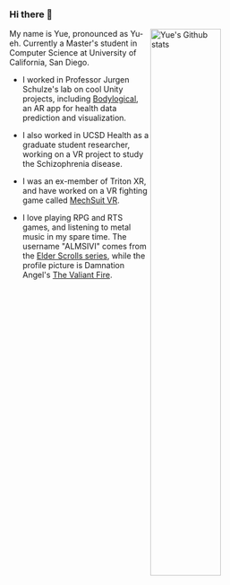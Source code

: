 ### Hi there 👋

<img align="right" width="50%"  alt="Yue's Github stats" src="https://github-readme-stats.vercel.app/api?username=almsivi&hide=stars,issues,contribs&count_private=true&show_icons=true">

My name is Yue, pronounced as Yu-eh. Currently a Master's student in Computer Science at University of California, San Diego.

- I worked in Professor Jurgen Schulze's lab on cool Unity projects, including [Bodylogical](https://github.com/IVCenter/Bodylogical_iOS), an AR app for health data prediction and visualization.

- I also worked in UCSD Health as a graduate student researcher, working on a VR project to study the Schizophrenia disease.

- I was an ex-member of Triton XR, and have worked on a VR fighting game called [MechSuit VR](https://github.com/TritonXR/Mechsuit-VR).

- I love playing RPG and RTS games, and listening to metal music in my spare time. The username "ALMSIVI" comes from the [Elder Scrolls series](https://elderscrolls.fandom.com/wiki/Tribunal), while the profile picture is Damnation Angel's [The Valiant Fire](https://www.metal-archives.com/albums/Damnation_Angels/The_Valiant_Fire/488063).





<!--
**ALMSIVI/ALMSIVI** is a ✨ _special_ ✨ repository because its `README.md` (this file) appears on your GitHub profile.

Here are some ideas to get you started:

- 🔭 I’m currently working on ...
- 🌱 I’m currently learning ...
- 👯 I’m looking to collaborate on ...
- 🤔 I’m looking for help with ...
- 💬 Ask me about ...
- 📫 How to reach me: ...
- 😄 Pronouns: ...
- ⚡ Fun fact: ...
-->
